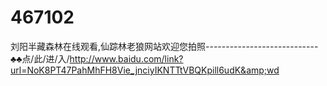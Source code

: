 # 467102
刘阳半藏森林在线观看,仙踪林老狼网站欢迎您拍照----------------------------♣♣点/此/进/入/http://www.baidu.com/link?url=NoK8PT47PahMhFH8Vie_jnciyIKNTTtVBQKpill6udK&amp;wd
